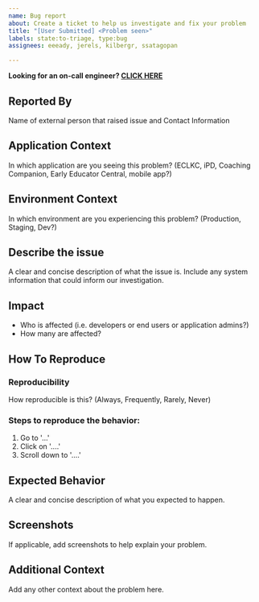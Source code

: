 ```yaml
---
name: Bug report
about: Create a ticket to help us investigate and fix your problem
title: "[User Submitted] <Problem seen>"
labels: state:to-triage, type:bug
assignees: eeeady, jerels, kilbergr, ssatagopan

---
```

**Looking for an on-call engineer? [CLICK HERE](../../docs/how-we-work/pagerduty-email.md)**

## Reported By
Name of external person that raised issue and Contact Information

## Application Context
In which application are you seeing this problem? (ECLKC, iPD, Coaching Companion, Early Educator Central, mobile app?)

## Environment Context
In which environment are you experiencing this problem? (Production, Staging, Dev?)

## Describe the issue
A clear and concise description of what the issue is. Include any system information that could inform our investigation.

## Impact
* Who is affected (i.e. developers or end users or application admins?)
* How many are affected?

## How To Reproduce
### Reproducibility
How reproducible is this? (Always, Frequently, Rarely, Never)

### Steps to reproduce the behavior:
1. Go to '...'
2. Click on '....'
3. Scroll down to '....'

## Expected Behavior
A clear and concise description of what you expected to happen.

## Screenshots
If applicable, add screenshots to help explain your problem.

## Additional Context
Add any other context about the problem here.
